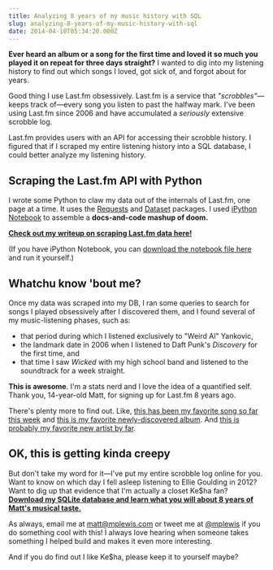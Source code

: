 ```yaml
---
title: Analyzing 8 years of my music history with SQL
slug: analyzing-8-years-of-my-music-history-with-sql
date: 2014-04-10T05:34:20.000Z
---
```

<!--kg-card-begin: markdown--><p><strong>Ever heard an album or a song for the first time and loved it so much you played it on repeat for three days straight?</strong> I wanted to dig into my listening history to find out which songs I loved, got sick of, and forgot about for years.</p>
<p>Good thing I use Last.fm obsessively. Last.fm is a service that <em>&quot;scrobbles&quot;</em>—keeps track of—every song you listen to past the halfway mark. I've been using Last.fm since 2006 and have accumulated a <em>seriously</em> extensive scrobble log.</p>
<p>Last.fm provides users with an API for accessing their scrobble history. I figured that if I scraped my entire listening history into a SQL database, I could better analyze my listening history.</p>
<h2 id="scrapingthelastfmapiwithpython">Scraping the Last.fm API with Python</h2>
<p>I wrote some Python to claw my data out of the internals of Last.fm, one page at a time. It uses the <a href="http://docs.python-requests.org/en/latest/">Requests</a> and <a href="http://docs.python-requests.org/en/latest/">Dataset</a> packages. I used <a href="http://ipython.org/notebook.html">iPython Notebook</a> to assemble a <strong>docs-and-code mashup of doom.</strong></p>
<p><strong><a href="http://www.mplewis.com/files/lastfm-scraper.html">Check out my writeup on scraping Last.fm data here!</a></strong></p>
<p>(If you have iPython Notebook, you can <a href="http://www.mplewis.com/files/lastfm-scraper.ipynb">download the notebook file here</a> and run it yourself.)</p>
<h2 id="whatchuknowboutme">Whatchu know 'bout me?</h2>
<p>Once my data was scraped into my DB, I ran some queries to search for songs I played obsessively after I discovered them, and I found several of my music-listening phases, such as:</p>
<ul>
<li>that period during which I listened exclusively to &quot;Weird Al&quot; Yankovic,</li>
<li>the landmark date in 2006 when I listened to Daft Punk's <em>Discovery</em> for the first time, and</li>
<li>that time I saw <em>Wicked</em> with my high school band and listened to the soundtrack for a week straight.</li>
</ul>
<p><strong>This is awesome</strong>. I'm a stats nerd and I love the idea of a quantified self. Thank you, 14-year-old Matt, for signing up for Last.fm 8 years ago.</p>
<p>There's plenty more to find out. Like, <a href="http://rd.io/x/QWTS1Ddd7GBS/">this has been my favorite song so far this week</a> and <a href="http://www.rdio.com/artist/Basement_Jaxx_Vs._Metropole_Orkest/album/Basement_Jaxx_Vs._Metropole_Orkest/">this is my favorite newly-discovered album</a>. And <a href="http://rd.io/x/QWTS1DFtBiM/">this is probably my favorite new artist by far</a>.</p>
<h2 id="okthisisgettingkindacreepy">OK, this is getting kinda creepy</h2>
<p>But don't take my word for it—I've put my entire scrobble log online for you. Want to know on which day I fell asleep listening to Ellie Goulding in 2012? Want to dig up that evidence that I'm actually a closet Ke$ha fan? <strong><a href="http://www.mplewis.com/files/lastfm-trickybeta-20140410.zip">Download my SQLite database and learn what you will about 8 years of Matt's musical taste.</a></strong></p>
<p>As always, email me at <a href="mailto:matt@mplewis.com">matt@mplewis.com</a> or tweet me at <a href="https://twitter.com/mplewis">@mplewis</a> if you do something cool with this! I always love hearing when someone takes something I helped build and makes it even more interesting.</p>
<p>And if you do find out I like Ke$ha, please keep it to yourself maybe?</p>
<!--kg-card-end: markdown-->